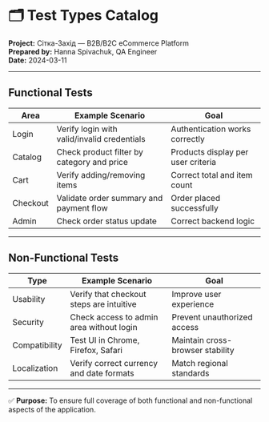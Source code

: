 # 🗂️ Test Types Catalog  
**Project:** Сітка-Захід — B2B/B2C eCommerce Platform  
**Prepared by:** Hanna Spivachuk, QA Engineer  
**Date:** 2024-03-11  

---

## Functional Tests
| Area | Example Scenario | Goal |
|------|------------------|------|
| Login | Verify login with valid/invalid credentials | Authentication works correctly |
| Catalog | Check product filter by category and price | Products display per user criteria |
| Cart | Verify adding/removing items | Correct total and item count |
| Checkout | Validate order summary and payment flow | Order placed successfully |
| Admin | Check order status update | Correct backend logic |

---

## Non-Functional Tests
| Type | Example Scenario | Goal |
|------|------------------|------|
| Usability | Verify that checkout steps are intuitive | Improve user experience |
| Security | Check access to admin area without login | Prevent unauthorized access |
| Compatibility | Test UI in Chrome, Firefox, Safari | Maintain cross-browser stability |
| Localization | Verify correct currency and date formats | Match regional standards |

---

✅ **Purpose:** To ensure full coverage of both functional and non-functional aspects of the application.

